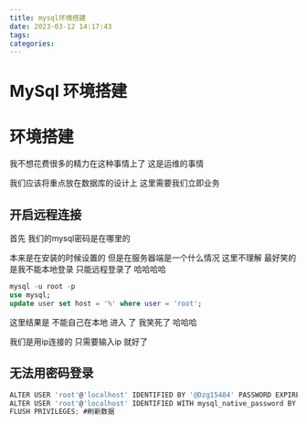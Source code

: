 ```yaml
---
title: mysql环境搭建
date: 2023-03-12 14:17:43
tags:
categories:
---
```



# MySql 环境搭建

# 环境搭建

我不想花费很多的精力在这种事情上了 这是运维的事情

我们应该将重点放在数据库的设计上 这里需要我们立即业务



## 开启远程连接

首先 我们的mysql密码是在哪里的 

本来是在安装的时候设置的 但是在服务器端是一个什么情况 这里不理解 最好笑的是我不能本地登录 只能远程登录了 哈哈哈哈

```sql
mysql -u root -p
use mysql;
update user set host = '%' where user = 'root';

```

这里结果是 不能自己在本地 进入 了 我笑死了 哈哈哈



我们是用ip连接的 只需要输入ip 就好了

## 无法用密码登录




```js
ALTER USER 'root'@'localhost' IDENTIFIED BY '@Dzg15484' PASSWORD EXPIRE NEVER; #修改加密规则
ALTER USER 'root'@'localhost' IDENTIFIED WITH mysql_native_password BY '@Dzg15484'; #修改密码
FLUSH PRIVILEGES; #刷新数据
```



